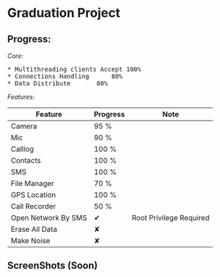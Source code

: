 # Graduation Project

## Progress:<br />

*Core:*<br />
<pre>
* Multithreading clients Accept	100%
* Connections Handling		80%
* Data Distribute		80%
</pre>
*Features:*<br />

| Feature  				| Progress 	|	Note					|
| ----------------------|-----------|----------------------------
| Camera  				| 95 %  	|							|
| Mic		  			| 90 %  	|							|
| Calllog  				| 100 %  	|							|
| Contacts		  		| 100 %  	|							|
| SMS  					| 100 %  	|							|
| File Manager		  	| 70 %  	|							|
| GPS Location  		| 100 %  	|							|
| Call Recorder		  	| 50  %  	|							|
|Open Network By SMS	|✔ 			|Root Privilege Required 	|
|Erase All Data			|✘			|							|
|Make Noise				|✘			|							|



## ScreenShots (Soon)<br />